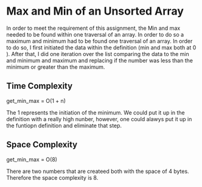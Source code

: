 # Max and Min of an Unsorted Array

In order to meet the requirement of this assignment, the Min and max needed to be found within one traversal of an array. In order to do so a maximum and minimum had to be found one traversal of an array. In order to do so, I first initiated the data within the definition (min and max both at 0 ). After that, I did one iteration over the list comparing the data to the min and minimum and maximum and replacing if the number was less than the minimum or greater than the maximum.

## Time Complexity

get_min_max = O(1 + n)

The 1 represents the initiation of the minimum. We could put it up in the definition with a really high nunber, however, one could alawys put it up in the funtiopn definition and eliminate that step.

## Space Complexity

get_min_max = O(8)

There are two numbers that are createed both with the space of 4 bytes. Therefore the space complexity is 8.

